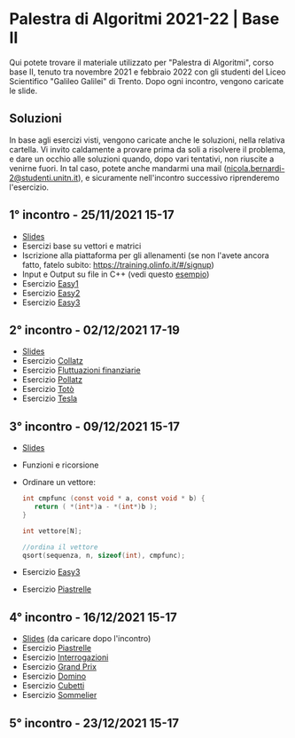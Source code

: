 # Palestra di Algoritmi 2021-22 | Base II

Qui potete trovare il materiale utilizzato per "Palestra di Algoritmi", corso base II, tenuto tra novembre 2021 e febbraio 2022 con gli studenti del Liceo Scientifico "Galileo Galilei" di Trento.
Dopo ogni incontro, vengono caricate le slide.

## Soluzioni
In base agli esercizi visti, vengono caricate anche le soluzioni, nella relativa cartella.
Vi invito caldamente a provare prima da soli a risolvere il problema, e dare un occhio alle soluzioni quando, dopo vari tentativi, non riuscite a venirne fuori.
In tal caso, potete anche mandarmi una mail (nicola.bernardi-2@studenti.unitn.it), e sicuramente nell'incontro successivo riprenderemo l'esercizio.

## 1° incontro - 25/11/2021 15-17
- [Slides](PalestraAlgo1.pdf)
- Esercizi base su vettori e matrici
- Iscrizione alla piattaforma per gli allenamenti (se non l'avete ancora fatto, fatelo subito: https://training.olinfo.it/#/signup)
- Input e Output su file in C++ (vedi questo [esempio](i-o-file.cpp))
- Esercizio [Easy1](https://training.olinfo.it/#/task/easy1/statement)
- Esercizio [Easy2](https://training.olinfo.it/#/task/easy2/statement)
- Esercizio [Easy3](https://training.olinfo.it/#/task/easy3/statement)

## 2° incontro - 02/12/2021 17-19
- [Slides](PalestraAlgo2.pdf)
- Esercizio [Collatz](https://training.olinfo.it/#/task/collatz/statement)
- Esercizio [Fluttuazioni finanziarie](https://training.olinfo.it/#/task/luiss_azioni/statement)
- Esercizio [Pollatz](https://training.olinfo.it/#/task/gator_pcollatz/statement)
- Esercizio [Totò](https://training.olinfo.it/#/task/spartizione/statement)
- Esercizio [Tesla](https://training.olinfo.it/#/task/gator_tesla/statement)


## 3° incontro - 09/12/2021 15-17
- [Slides](PalestraAlgo3.pdf)
- Funzioni e ricorsione
- Ordinare un vettore: 

   ```c
   int cmpfunc (const void * a, const void * b) {
      return ( *(int*)a - *(int*)b );
   }

   int vettore[N];

   //ordina il vettore
   qsort(sequenza, n, sizeof(int), cmpfunc);
   ```


- Esercizio [Easy3](https://training.olinfo.it/#/task/easy3/statement)
- Esercizio [Piastrelle](https://training.olinfo.it/#/task/piastrelle/statement)

## 4° incontro - 16/12/2021 15-17
- [Slides](PalestraAlgo4.pdf) (da caricare dopo l'incontro)
- Esercizio [Piastrelle](https://training.olinfo.it/#/task/piastrelle/statement)
- Esercizio [Interrogazioni](https://training.olinfo.it/#/task/interrogazioni/statement)
- Esercizio [Grand Prix](https://training.olinfo.it/#/task/grandprix/statement)
- Esercizio [Domino](https://training.olinfo.it/#/task/domino/statement)
- Esercizio [Cubetti](https://training.olinfo.it/#/task/cubetti/statement)
- Esercizio [Sommelier](https://training.olinfo.it/#/task/sommelier/statement)

## 5° incontro - 23/12/2021 15-17
